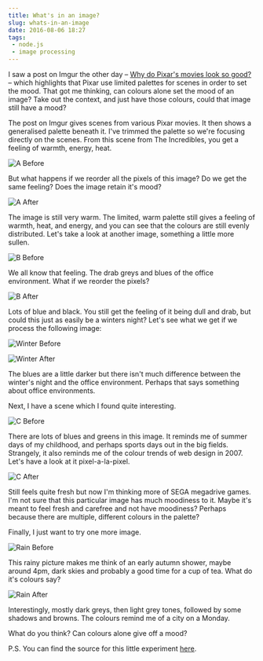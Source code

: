 ```yaml
---
title: What's in an image?
slug: whats-in-an-image
date: 2016-08-06 18:27
tags: 
 - node.js
 - image processing
---
```


I saw a post on Imgur the other day – [Why do Pixar's movies look so good?](https://imgur.com/gallery/PnNio) – which highlights that Pixar use limited palettes for scenes in order to set the mood. That got me thinking, can colours alone set the mood of an image? Take out the context, and just have those colours, could that image still have a mood?

The post on Imgur gives scenes from various Pixar movies. It then shows a generalised palette beneath it. I've trimmed the palette so we're focusing directly on the scenes. From this scene from The Incredibles, you get a feeling of warmth, energy, heat.

![A Before](https://i.imgur.com/TIkF1b3.jpg)

But what happens if we reorder all the pixels of this image? Do we get the same feeling? Does the image retain it's mood?

![A After](https://i.imgur.com/c4MfDoL.jpg)

The image is still very warm. The limited, warm palette still gives a feeling of warmth, heat, and energy, and you can see that the colours are still evenly distributed. Let's take a look at another image, something a little more sullen.

![B Before](https://i.imgur.com/0KMgusC.jpg)

We all know that feeling. The drab greys and blues of the office environment. What if we reorder the pixels?

![B After](https://i.imgur.com/PmoxqpD.jpg)

Lots of blue and black. You still get the feeling of it being dull and drab, but could this just as easily be a winters night? Let's see what we get if we process the following image:

![Winter Before](https://i.imgur.com/qfNWTN6.jpg)

![Winter After](https://i.imgur.com/qUW9AZ3.jpg)

The blues are a little darker but there isn't much difference between the winter's night and the office environment. Perhaps that says something about office environments.

Next, I have a scene which I found quite interesting.

![C Before](https://i.imgur.com/oyHv6UK.jpg)

There are lots of blues and greens in this image. It reminds me of summer days of my childhood, and perhaps sports days out in the big fields. Strangely, it also reminds me of the colour trends of web design in 2007. Let's have a look at it pixel-a-la-pixel.

![C After](https://i.imgur.com/D7IEXTJ.jpg)

Still feels quite fresh but now I'm thinking more of SEGA megadrive games. I'm not sure that this particular image has much moodiness to it. Maybe it's meant to feel fresh and carefree and not have moodiness? Perhaps because there are multiple, different colours in the palette?

Finally, I just want to try one more image.

![Rain Before](https://i.imgur.com/hXALAqq.jpg)

This rainy picture makes me think of an early autumn shower, maybe around 4pm, dark skies and probably a good time for a cup of tea. What do it's colours say?

![Rain After](https://i.imgur.com/zrx74Lg.jpg)

Interestingly, mostly dark greys, then light grey tones, followed by some shadows and browns. The colours remind me of a city on a Monday.

What do you think? Can colours alone give off a mood?

P.S. You can find the source for this little experiment [here](https://github.com/adamkdean/colour-mood-test).
